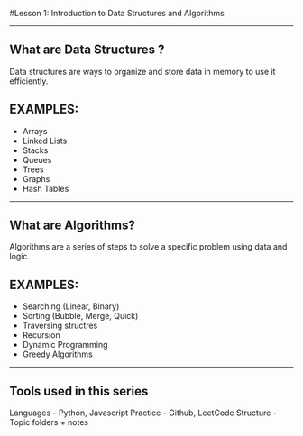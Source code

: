 #Lesson  1: Introduction to Data Structures and Algorithms

---

##  What are Data Structures ?

Data structures are ways to organize and store data in memory to use it efficiently.

## EXAMPLES:

- Arrays
- Linked Lists
- Stacks
- Queues
- Trees
- Graphs
- Hash Tables

---

## What are Algorithms?

Algorithms are  a series of steps to solve a specific problem using data and logic.

## EXAMPLES:
- Searching (Linear, Binary)
- Sorting (Bubble, Merge, Quick)
- Traversing structres
- Recursion
- Dynamic Programming
- Greedy Algorithms

---
## Tools used in this series
Languages -  Python, Javascript
Practice - Github, LeetCode
Structure - Topic folders + notes